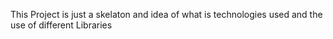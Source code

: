 This Project is just a skelaton and idea of what is technologies used and the use of different Libraries 
